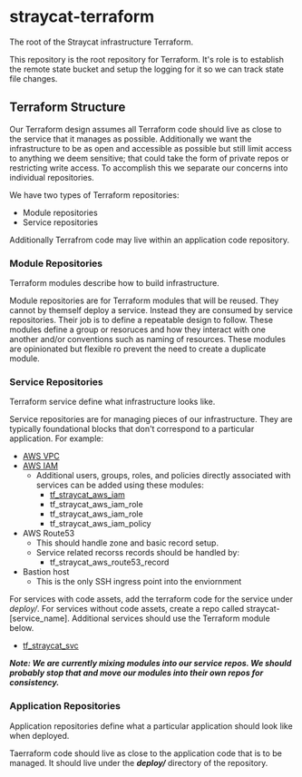 # straycat-terraform

The root of the Straycat infrastructure Terraform.

This repository is the root repository for Terraform.  It's role is to establish the remote state bucket and setup the logging for it so we can track state file changes.

## Terraform Structure
Our Terraform design assumes all Terraform code should live as close to the service that it manages as possible.  Additionally we want the infrastructure to be as open and accessible as possible but still limit access to anything we deem sensitive; that could take the form of private repos or restricting write access.  To accomplish this we separate our concerns into individual repositories.

We have two types of Terraform repositories:
* Module repositories
* Service repositories

Additionally Terrafrom code may live within an application code repository.

### Module Repositories
Terraform modules describe how to build infrastructure.

Module repositories are for Terraform modules that will be reused.  They cannot by themself deploy a service.  Instead they are consumed by service repositories.  Their job is to define a repeatable design to follow.  These modules define a group or resoruces and how they interact with one another and/or conventions such as naming of resources.  These modules are opinionated but flexible ro prevent the need to create a duplicate module.

### Service Repositories
Terraform service define what infrastructure looks like.

Service repositories are for managing pieces of our infrastructure.  They are typically foundational blocks that don't correspond to a particular application.  For example:
* [AWS VPC](https://github.com/tmclaugh/straycat-terraform-aws-vpc)
* [AWS IAM](https://github.com/tmclaugh/straycat-terraform-aws-iam)
  * Additional users, groups, roles, and policies directly associated with services can be added using these modules:
    * [tf_straycat_aws_iam](https://github.com/tmclaugh/tf_straycat_aws_iam_user)
    * tf_straycat_aws_iam_role
    * tf_straycat_aws_iam_role
    * tf_straycat_aws_iam_policy
* AWS Route53
  * This should handle zone and basic record setup.
  * Service related recorss records should be handled by:
    * tf_straycat_aws_route53_record
* Bastion host
  * This is the only SSH ingress point into the enviornment

For services with code assets, add the terraform code for the service under _deploy/_.  For services without code assets, create a repo called straycat-[service_name].  Additional services should use the Terraform module below.
* [tf_straycat_svc](https://github.com/tmclaugh/tf_straycat_svc)

___Note: We are currently mixing modules into our service repos.  We should probably stop that and move our modules into their own repos for consistency.___

### Application Repositories
Application repositories define what a particular application should look like when deployed.

Taerraform code should live as close to the application code that is to be managed.  It should live under the ___deploy/___ directory of the repository.

